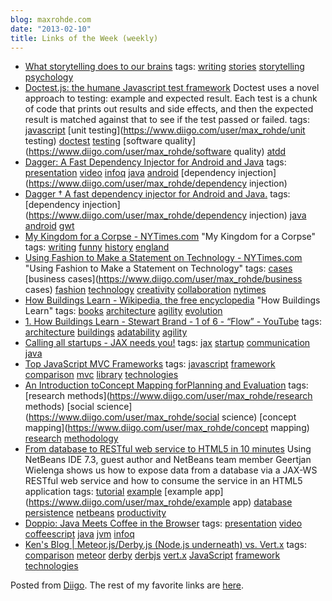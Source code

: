 ```yaml
---
blog: maxrohde.com
date: "2013-02-10"
title: Links of the Week (weekly)
---
```


- [What storytelling does to our brains](http://blog.bufferapp.com/science-of-storytelling-why-telling-a-story-is-the-most-powerful-way-to-activate-our-brains)
  tags: [writing](https://www.diigo.com/user/max_rohde/writing) [stories](https://www.diigo.com/user/max_rohde/stories) [storytelling](https://www.diigo.com/user/max_rohde/storytelling) [psychology](https://www.diigo.com/user/max_rohde/psychology)
- [Doctest.js: the humane Javascript test framework](http://doctestjs.org)
  Doctest uses a novel approach to testing: example and expected result. Each test is a chunk of code that prints out results and side effects, and then the expected result is matched against that to see if the test passed or failed.
  tags: [javascript](https://www.diigo.com/user/max_rohde/javascript) [unit testing](https://www.diigo.com/user/max_rohde/unit testing) [doctest](https://www.diigo.com/user/max_rohde/doctest) [testing](https://www.diigo.com/user/max_rohde/testing) [software quality](https://www.diigo.com/user/max_rohde/software quality) [atdd](https://www.diigo.com/user/max_rohde/atdd)
- [Dagger: A Fast Dependency Injector for Android and Java](http://www.infoq.com/presentations/Dagger)
  tags: [presentation](https://www.diigo.com/user/max_rohde/presentation) [video](https://www.diigo.com/user/max_rohde/video) [infoq](https://www.diigo.com/user/max_rohde/infoq) [java](https://www.diigo.com/user/max_rohde/java) [android](https://www.diigo.com/user/max_rohde/android) [dependency injection](https://www.diigo.com/user/max_rohde/dependency injection)
- [Dagger † A fast dependency injector for Android and Java.](http://square.github.com/dagger/)
  tags: [dependency injection](https://www.diigo.com/user/max_rohde/dependency injection) [java](https://www.diigo.com/user/max_rohde/java) [android](https://www.diigo.com/user/max_rohde/android) [gwt](https://www.diigo.com/user/max_rohde/gwt)
- [My Kingdom for a Corpse - NYTimes.com](http://www.nytimes.com/2013/02/07/opinion/collins-my-kingdom-for-a-corpse.html?partner=rss&emc=rss)
  "My Kingdom for a Corpse"
  tags: [writing](https://www.diigo.com/user/max_rohde/writing) [funny](https://www.diigo.com/user/max_rohde/funny) [history](https://www.diigo.com/user/max_rohde/history) [england](https://www.diigo.com/user/max_rohde/england)
- [Using Fashion to Make a Statement on Technology - NYTimes.com](http://www.nytimes.com/2013/02/08/business/media/using-fashion-to-make-a-statement-on-technology.html?partner=rss&emc=rss&_r=0)
  "Using Fashion to Make a Statement on Technology"
  tags: [cases](https://www.diigo.com/user/max_rohde/cases) [business cases](https://www.diigo.com/user/max_rohde/business cases) [fashion](https://www.diigo.com/user/max_rohde/fashion) [technology](https://www.diigo.com/user/max_rohde/technology) [creativity](https://www.diigo.com/user/max_rohde/creativity) [collaboration](https://www.diigo.com/user/max_rohde/collaboration) [nytimes](https://www.diigo.com/user/max_rohde/nytimes)
- [How Buildings Learn - Wikipedia, the free encyclopedia](http://en.wikipedia.org/wiki/How_Buildings_Learn)
  "How Buildings Learn"
  tags: [books](https://www.diigo.com/user/max_rohde/books) [architecture](https://www.diigo.com/user/max_rohde/architecture) [agility](https://www.diigo.com/user/max_rohde/agility) [evolution](https://www.diigo.com/user/max_rohde/evolution)
- [1\. How Buildings Learn - Stewart Brand - 1 of 6 - “Flow” - YouTube](http://www.youtube.com/watch?v=AvEqfg2sIH0)
  tags: [architecture](https://www.diigo.com/user/max_rohde/architecture) [buildings](https://www.diigo.com/user/max_rohde/buildings) [adatability](https://www.diigo.com/user/max_rohde/adatability) [agility](https://www.diigo.com/user/max_rohde/agility)
- [Calling all startups - JAX needs you!](http://jaxenter.com/calling-all-startups-jax-needs-you-46076.html)
  tags: [jax](https://www.diigo.com/user/max_rohde/jax) [startup](https://www.diigo.com/user/max_rohde/startup) [communication](https://www.diigo.com/user/max_rohde/communication) [java](https://www.diigo.com/user/max_rohde/java)
- [Top JavaScript MVC Frameworks](http://www.infoq.com/research/top-javascript-mvc-frameworks)
  tags: [javascript](https://www.diigo.com/user/max_rohde/javascript) [framework](https://www.diigo.com/user/max_rohde/framework) [comparison](https://www.diigo.com/user/max_rohde/comparison) [mvc](https://www.diigo.com/user/max_rohde/mvc) [library](https://www.diigo.com/user/max_rohde/library) [technologies](https://www.diigo.com/user/max_rohde/technologies)
- [An Introduction toConcept Mapping forPlanning and Evaluation](http://www.socialresearchmethods.net/research/epp1/epp1.htm)
  tags: [research methods](https://www.diigo.com/user/max_rohde/research methods) [social science](https://www.diigo.com/user/max_rohde/social science) [concept mapping](https://www.diigo.com/user/max_rohde/concept mapping) [research](https://www.diigo.com/user/max_rohde/research) [methodology](https://www.diigo.com/user/max_rohde/methodology)
- [From database to RESTful web service to HTML5 in 10 minutes](http://jaxenter.com/from-database-to-restful-web-service-to-html5-in-10-minutes-46064.html)
  Using NetBeans IDE 7.3, guest author and NetBeans team member Geertjan Wielenga shows us how to expose data from a database via a JAX-WS RESTful web service and how to consume the service in an HTML5 application
  tags: [tutorial](https://www.diigo.com/user/max_rohde/tutorial) [example](https://www.diigo.com/user/max_rohde/example) [example app](https://www.diigo.com/user/max_rohde/example app) [database](https://www.diigo.com/user/max_rohde/database) [persistence](https://www.diigo.com/user/max_rohde/persistence) [netbeans](https://www.diigo.com/user/max_rohde/netbeans) [productivity](https://www.diigo.com/user/max_rohde/productivity)
- [Doppio: Java Meets Coffee in the Browser](http://www.infoq.com/presentations/Doppio)
  tags: [presentation](https://www.diigo.com/user/max_rohde/presentation) [video](https://www.diigo.com/user/max_rohde/video) [coffeescript](https://www.diigo.com/user/max_rohde/coffeescript) [java](https://www.diigo.com/user/max_rohde/java) [jvm](https://www.diigo.com/user/max_rohde/jvm) [infoq](https://www.diigo.com/user/max_rohde/infoq)
- [Ken's Blog | Meteor.js/Derby.js (Node.js underneath) vs. Vert.x](http://www.keysolutions.com/blogs/kenyee.nsf/d6plinks/KKYE-94JS5C)
  tags: [comparison](https://www.diigo.com/user/max_rohde/comparison) [meteor](https://www.diigo.com/user/max_rohde/meteor) [derby](https://www.diigo.com/user/max_rohde/derby) [derbjs](https://www.diigo.com/user/max_rohde/derbjs) [vert.x](https://www.diigo.com/user/max_rohde/vert.x) [JavaScript](https://www.diigo.com/user/max_rohde/JavaScript) [framework](https://www.diigo.com/user/max_rohde/framework) [technologies](https://www.diigo.com/user/max_rohde/technologies)

Posted from [Diigo](https://www.diigo.com). The rest of my favorite links are [here](https://www.diigo.com/user/max_rohde).
